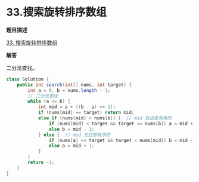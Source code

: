 # 33.搜索旋转排序数组

**题目描述**

[33. 搜索旋转排序数组](https://leetcode-cn.com/problems/search-in-rotated-sorted-array/)

**解答**

二分法查找。

```java
class Solution {
    public int search(int[] nums, int target) {
        int a = 0, b = nums.length - 1;
        // 二分法查找
        while (a <= b) {
            int mid = a + ((b - a) >> 1);
            if (nums[mid] == target) return mid;
            else if (nums[mid] < nums[b]) {  // mid 右边是有序的
                if (nums[mid] < target && target <= nums[b]) a = mid + 1;
                else b = mid - 1;
            } else {  // mid 左边是有序的
                if (nums[a] <= target && target < nums[mid]) b = mid - 1;
                else a = mid + 1;
            }
        }
        return -1;
    }
}
```